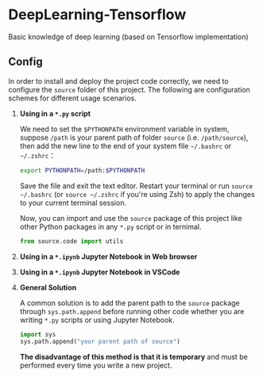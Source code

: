 # DeepLearning-Tensorflow
Basic knowledge of deep learning (based on Tensorflow implementation)

## Config
In order to install and deploy the project code correctly, we need to configure the `source` folder of this project. The following are configuration schemes for different usage scenarios. 

1. **Using in a `*.py`  script**
   
    We need to set the `$PYTHONPATH` environment variable in system, suppose `/path` is your parent path of folder `source` (i.e. `/path/source`), then add the new line to the end of your system file `~/.bashrc` or `~/.zshrc`：

    ```bash
    export PYTHONPATH=/path:$PYTHONPATH
    ```

    Save the file and exit the text editor. Restart your terminal or run `source ~/.bashrc` (or `source ~/.zshrc` if you're using Zsh) to apply the changes to your current terminal session.

    Now, you can import and use the `source` package of this project like other Python packages in any `*.py` script or in ternimal.

    ```Python
    from source.code import utils
    ```

2. **Using in a `*.ipynb` Jupyter Notebook in Web browser**



3. **Using in a `*.ipynb` Jupyter Notebook in VSCode**



4. **General Solution**
   
   A common solution is to add the parent path to the `source` package through `sys.path.append` before running other code whether you are writing `*.py` scripts or using Jupyter Notebook. 

   ```Python
   import sys
   sys.path.append("your parent path of source")
   ```

    **The disadvantage of this method is that it is temporary** and must be performed every time you write a new project. 

